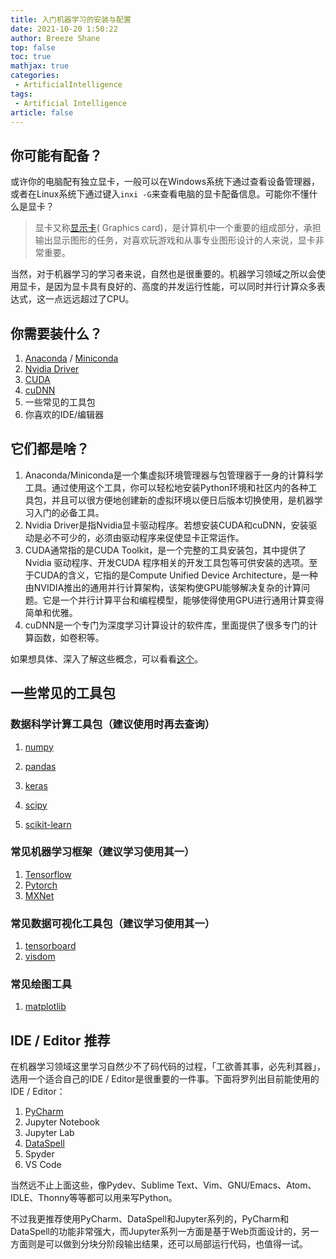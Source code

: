 ```yaml
---
title: 入门机器学习的安装与配置
date: 2021-10-20 1:50:22
author: Breeze Shane
top: false
toc: true
mathjax: true
categories: 
 - ArtificialIntelligence
tags: 
 - Artificial Intelligence
article: false
---
```


## 你可能有配备？

或许你的电脑配有独立显卡，一般可以在Windows系统下通过查看设备管理器，或者在Linux系统下通过键入`inxi -G`来查看电脑的显卡配备信息。可能你不懂什么是显卡？

> 显卡又称[显示卡](https://baike.baidu.com/item/显示卡/103062)( Graphics card)，是计算机中一个重要的组成部分，承担输出显示图形的任务，对喜欢玩游戏和从事专业图形设计的人来说，显卡非常重要。

当然，对于机器学习的学习者来说，自然也是很重要的。机器学习领域之所以会使用显卡，是因为显卡具有良好的、高度的并发运行性能，可以同时并行计算众多表达式，这一点远远超过了CPU。

## 你需要装什么？

1. [Anaconda](https://www.anaconda.com/) / [Miniconda](https://docs.conda.io/en/latest/miniconda.html)
2. [Nvidia Driver](https://www.nvidia.cn/Download/index.aspx?lang=cn)
3. [CUDA](https://developer.nvidia.com/cuda-downloads)
4. [cuDNN](https://developer.nvidia.com/zh-cn/cudnn)
5. 一些常见的工具包
6. 你喜欢的IDE/编辑器

## 它们都是啥？

1. Anaconda/Miniconda是一个集虚拟环境管理器与包管理器于一身的计算科学工具。通过使用这个工具，你可以轻松地安装Python环境和社区内的各种工具包，并且可以很方便地创建新的虚拟环境以便日后版本切换使用，是机器学习入门的必备工具。
2. Nvidia Driver是指Nvidia显卡驱动程序。若想安装CUDA和cuDNN，安装驱动是必不可少的，必须由驱动程序来促使显卡正常运作。
3. CUDA通常指的是CUDA Toolkit，是一个完整的工具安装包，其中提供了Nvidia 驱动程序、开发CUDA 程序相关的开发工具包等可供安装的选项。至于CUDA的含义，它指的是Compute Unified Device Architecture，是一种由NVIDIA推出的通用并行计算架构，该架构使GPU能够解决复杂的计算问题。它是一个并行计算平台和编程模型，能够使得使用GPU进行通用计算变得简单和优雅。
4. cuDNN是一个专门为深度学习计算设计的软件库，里面提供了很多专门的计算函数，如卷积等。

如果想具体、深入了解这些概念，可以看看[这个](https://zhuanlan.zhihu.com/p/91334380)。

## 一些常见的工具包

### 数据科学计算工具包（建议使用时再去查询）

1. [numpy](https://numpy.org/doc/stable/)

2. [pandas](https://pandas.pydata.org/docs/)

3. [keras](https://keras.io/api/)

4. [scipy](https://www.scipy.org/docs.html)

5. [scikit-learn](https://scikit-learn.org/stable/modules/classes.html)


### 常见机器学习框架（建议学习使用其一）

1. [Tensorflow](https://www.tensorflow.org/api_docs/python/tf)
2. [Pytorch](https://pytorch.org/docs/stable/index.html)
3. [MXNet](https://mxnet.apache.org/versions/1.8.0/api/python/docs/api/)

### 常见数据可视化工具包（建议学习使用其一）

1. [tensorboard](https://www.tensorflow.org/tensorboard/get_started)
2. [visdom](https://openbase.com/js/visdom/documentation)

### 常见绘图工具

1. [matplotlib](https://matplotlib.org/stable/contents.html)

## IDE / Editor 推荐

在机器学习领域这里学习自然少不了码代码的过程，「工欲善其事，必先利其器」，选用一个适合自己的IDE / Editor是很重要的一件事。下面将罗列出目前能使用的IDE / Editor：

1. [PyCharm](https://www.jetbrains.com/pycharm/)
2. Jupyter Notebook
3. Jupyter Lab
4. [DataSpell](https://www.jetbrains.com/dataspell/)
5. Spyder
6. VS Code

当然远不止上面这些，像Pydev、Sublime Text、Vim、GNU/Emacs、Atom、IDLE、Thonny等等都可以用来写Python。

不过我更推荐使用PyCharm、DataSpell和Jupyter系列的，PyCharm和DataSpell的功能非常强大，而Jupyter系列一方面是基于Web页面设计的，另一方面则是可以做到分块分阶段输出结果，还可以局部运行代码，也值得一试。

